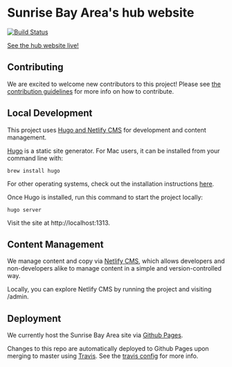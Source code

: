 # Sunrise Bay Area's hub website

[![Build Status](https://travis-ci.com/sunrise-bay-area/sunrise-bay-area.svg?branch=master)](https://travis-ci.com/sunrise-bay-area/sunrise-bay-area)

[See the hub website live!](https://sfbay.sunrisemovement.org/)


## Contributing

We are excited to welcome new contributors to this project! Please see [the contribution guidelines](./CONTRIBUTING.md) for more info on how to contribute.

## Local Development

This project uses [Hugo and Netlify CMS](https://www.netlifycms.org/docs/hugo/) for development and content management.

[Hugo](https://gohugo.io/) is a static site generator. For Mac users, it can be installed from your command line with:

```
brew install hugo
```

For other operating systems, check out the installation instructions [here](https://gohugo.io/getting-started/installing).

Once Hugo is installed, run this command to start the project locally:

```
hugo server
```

Visit the site at http://localhost:1313.

## Content Management

We manage content and copy via [Netlify CMS](https://www.netlifycms.org/), which allows developers and non-developers alike to manage content in a simple and version-controlled way.

Locally, you can explore Netlify CMS by running the project and visiting /admin.

## Deployment

We currently host the Sunrise Bay Area site via [Github Pages](https://pages.github.com/).

Changes to this repo are automatically deployed to Github Pages upon merging to master using [Travis](https://travis-ci.org/).
See the [travis config](./.travis.yml) for more info.
